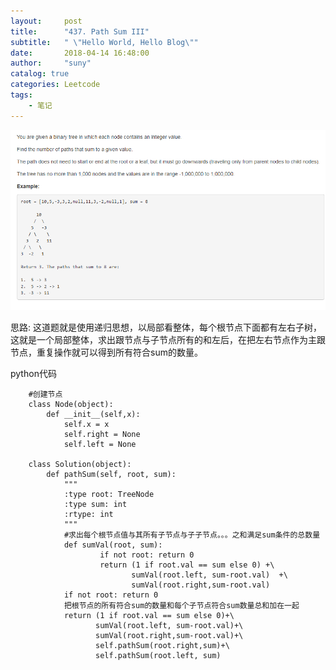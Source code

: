 ```yaml
---
layout:     post
title:      "437. Path Sum III"
subtitle:   " \"Hello World, Hello Blog\""
date:       2018-04-14 16:48:00
author:     "suny"
catalog: true
categories: Leetcode
tags:
    - 笔记
---
```

<img src="/img/PathSumIII.jpg"/>



思路: 这道题就是使用递归思想，以局部看整体，每个根节点下面都有左右子树，这就是一个局部整体，求出跟节点与子节点所有的和左后，在把左右节点作为主跟节点，重复操作就可以得到所有符合sum的数量。

python代码
			
		#创建节点
		class Node(object):
		    def __init__(self,x):
		        self.x = x
		        self.right = None
		        self.left = None
		    
		class Solution(object):
		    def pathSum(self, root, sum):
		        """
		        :type root: TreeNode
		        :type sum: int
		        :rtype: int
		        """
				#求出每个根节点值与其所有子节点与子子节点。。。之和满足sum条件的总数量
		        def sumVal(root, sum):
		                if not root: return 0 
		                return (1 if root.val == sum else 0) +\
		                       sumVal(root.left, sum-root.val)  +\
		                       sumVal(root.right,sum-root.val) 
		        if not root: return 0
				把根节点的所有符合sum的数量和每个子节点符合sum数量总和加在一起
		        return (1 if root.val == sum else 0)+\
		               sumVal(root.left, sum-root.val)+\
		               sumVal(root.right,sum-root.val)+\
		               self.pathSum(root.right,sum)+\
		               self.pathSum(root.left, sum)



	
	


